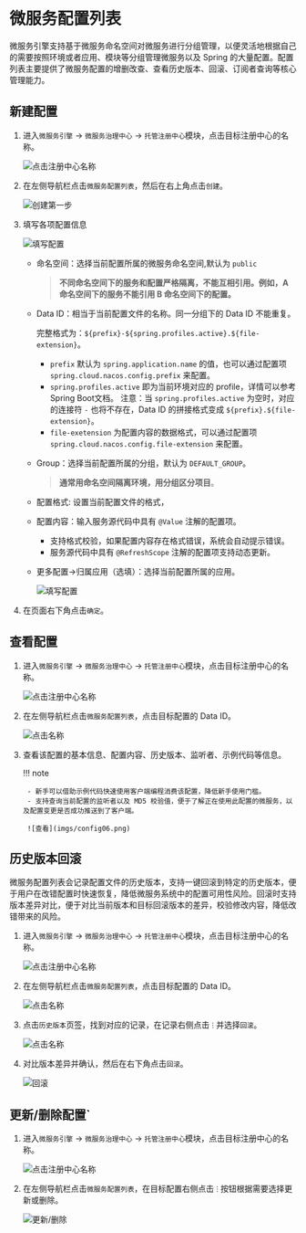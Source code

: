 # 微服务配置列表

微服务引擎支持基于微服务命名空间对微服务进行分组管理，以便灵活地根据自己的需要按照环境或者应用、模块等分组管理微服务以及 Spring 的大量配置。配置列表主要提供了微服务配置的增删改查、查看历史版本、回滚、订阅者查询等核心管理能力。

## 新建配置

1. 进入`微服务引擎` -> `微服务治理中心` -> `托管注册中心`模块，点击目标注册中心的名称。

    ![点击注册中心名称](imgs/config01.png)

2. 在左侧导航栏点击`微服务配置列表`，然后在右上角点击`创建`。

    ![创建第一步](imgs/config02.png)

3. 填写各项配置信息

    ![填写配置](imgs/config03.png)

    - 命名空间：选择当前配置所属的微服务命名空间,默认为 `public`

        > **不同命名空间下的服务和配置严格隔离，不能互相引用。例如，A 命名空间下的服务不能引用 B 命名空间下的配置。**

    - Data ID：相当于当前配置文件的名称。同一分组下的 Data ID 不能重复。

        完整格式为：`${prefix}-${spring.profiles.active}.${file-extension}`。

        - `prefix` 默认为 `spring.application.name` 的值，也可以通过配置项 `spring.cloud.nacos.config.prefix` 来配置。
        - `spring.profiles.active` 即为当前环境对应的 profile，详情可以参考 Spring Boot文档。 注意：当 `spring.profiles.active` 为空时，对应的连接符 `-` 也将不存在，Data ID 的拼接格式变成 `${prefix}.${file-extension}`。
        - `file-exetension` 为配置内容的数据格式，可以通过配置项 `spring.cloud.nacos.config.file-extension` 来配置。

    - Group：选择当前配置所属的分组，默认为 `DEFAULT_GROUP`。

        > **通常用命名空间隔离环境，用分组区分项目**。

    - 配置格式: 设置当前配置文件的格式，

    - 配置内容：输入服务源代码中具有 `@Value` 注解的配置项。

        - 支持格式校验，如果配置内容存在格式错误，系统会自动提示错误。
        - 服务源代码中具有 `@RefreshScope` 注解的配置项支持动态更新。

    - 更多配置->归属应用（选填）：选择当前配置所属的应用。

        ![填写配置](imgs/config04.png)

4. 在页面右下角点击`确定`。

## 查看配置

1. 进入`微服务引擎` -> `微服务治理中心` -> `托管注册中心`模块，点击目标注册中心的名称。

    ![点击注册中心名称](imgs/config01.png)

2. 在左侧导航栏点击`微服务配置列表`，点击目标配置的 Data ID。

    ![点击名称](imgs/config05.png)

3. 查看该配置的基本信息、配置内容、历史版本、监听者、示例代码等信息。

    !!! note

        - 新手可以借助示例代码快速使用客户端编程消费该配置，降低新手使用门槛。
        - 支持查询当前配置的监听者以及 MD5 校验值，便于了解正在使用此配置的微服务，以及配置变更是否成功推送到了客户端。

        ![查看](imgs/config06.png)

## 历史版本回滚

微服务配置列表会记录配置文件的历史版本，支持一键回滚到特定的历史版本，便于用户在改错配置时快速恢复，降低微服务系统中的配置可用性风险。回滚时支持版本差异对比，便于对比当前版本和目标回滚版本的差异，校验修改内容，降低改错带来的风险。

1. 进入`微服务引擎` -> `微服务治理中心` -> `托管注册中心`模块，点击目标注册中心的名称。

    ![点击注册中心名称](imgs/config01.png)

2. 在左侧导航栏点击`微服务配置列表`，点击目标配置的 Data ID。

    ![点击名称](imgs/config05.png)

3. 点击`历史版本`页签，找到对应的记录，在记录右侧点击 `ⵗ` 并选择`回滚`。

    ![点击名称](imgs/config07.png)

4. 对比版本差异并确认，然后在右下角点击`回滚`。

    ![回滚](imgs/config08.png)

## 更新/删除配置`

1. 进入`微服务引擎` -> `微服务治理中心` -> `托管注册中心`模块，点击目标注册中心的名称。

    ![点击注册中心名称](imgs/config01.png)

2. 在左侧导航栏点击`微服务配置列表`，在目标配置右侧点击 `ⵗ` 按钮根据需要选择更新或删除。

    ![更新/删除](imgs/config07.png)
